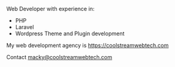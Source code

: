 Web Developer with experience in: 
- PHP
- Laravel
- Wordpress Theme and Plugin development

My web development agency is https://coolstreamwebtech.com

Contact macky@coolstreamwebtech.com

<!---
mackarias/mackarias is a ✨ special ✨ repository because its `README.md` (this file) appears on your GitHub profile.
You can click the Preview link to take a look at your changes.
--->
